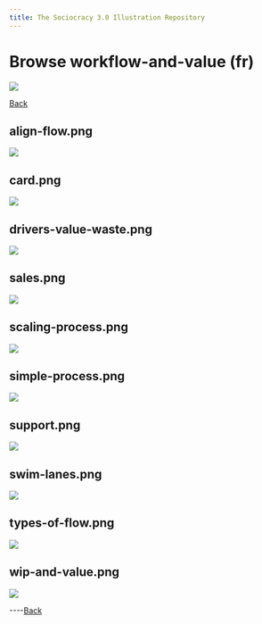 ```yaml
---
title: The Sociocracy 3.0 Illustration Repository
---
```


# Browse workflow-and-value (fr)

![](/img/fr-48px.png)

[Back](index-fr.html)

## align-flow.png

[![](/img/fr/workflow-and-value/align-flow.png)](/img/fr/workflow-and-value/align-flow.png)

## card.png

[![](/img/fr/workflow-and-value/card.png)](/img/fr/workflow-and-value/card.png)

## drivers-value-waste.png

[![](/img/fr/workflow-and-value/drivers-value-waste.png)](/img/fr/workflow-and-value/drivers-value-waste.png)

## sales.png

[![](/img/fr/workflow-and-value/sales.png)](/img/fr/workflow-and-value/sales.png)

## scaling-process.png

[![](/img/fr/workflow-and-value/scaling-process.png)](/img/fr/workflow-and-value/scaling-process.png)

## simple-process.png

[![](/img/fr/workflow-and-value/simple-process.png)](/img/fr/workflow-and-value/simple-process.png)

## support.png

[![](/img/fr/workflow-and-value/support.png)](/img/fr/workflow-and-value/support.png)

## swim-lanes.png

[![](/img/fr/workflow-and-value/swim-lanes.png)](/img/fr/workflow-and-value/swim-lanes.png)

## types-of-flow.png

[![](/img/fr/workflow-and-value/types-of-flow.png)](/img/fr/workflow-and-value/types-of-flow.png)

## wip-and-value.png

[![](/img/fr/workflow-and-value/wip-and-value.png)](/img/fr/workflow-and-value/wip-and-value.png)

----[Back](index-fr.html)
